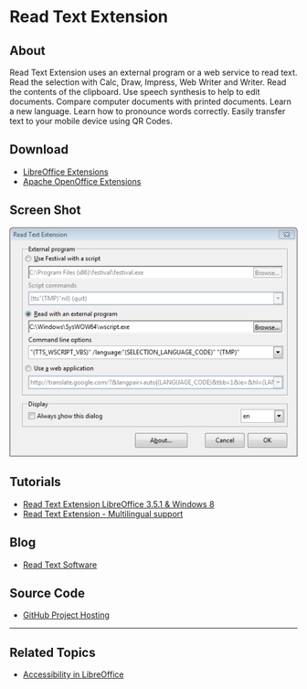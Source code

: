 ﻿
# Read Text Extension

## About

Read Text Extension uses an external program or a web service to read text. Read the selection with Calc, Draw, Impress, Web Writer and Writer. Read the contents of the clipboard. Use speech synthesis to help to edit documents. Compare computer documents with printed documents. Learn a new language. Learn how to pronounce words correctly. Easily transfer text to your mobile device using QR Codes.

## Download

+ [LibreOffice Extensions][1]
+ [Apache OpenOffice Extensions][2]

## Screen Shot

![Main menu][3]

## Tutorials


+ [Read Text Extension LibreOffice 3.5.1 & Windows 8][4]
+ [Read Text Extension - Multilingual support][5]

## Blog

+ [Read Text Software][6]

## Source Code

+ [GitHub Project Hosting][7]

----

## Related Topics

+ [Accessibility in LibreOffice][8]


[1]: http://extensions.libreoffice.org/extension-center/read-text
[2]: http://extensions.services.openoffice.org/en/project/read-text
[3]: https://raw.githubusercontent.com/jimholgate/readtextextension/master/wiki/Default64.png
[4]: https://www.youtube.com/watch?v=w5c5wUz9XSY
[5]: https://www.youtube.com/watch?v=OCARVoZqC-s
[6]: http://sites.google.com/site/readtextextension/
[7]: https://github.com/jimholgate/readtextextension/
[8]: http://help.libreoffice.org/Common/Accessibility_in


